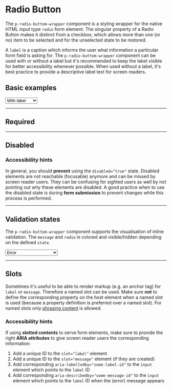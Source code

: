 # Radio Button

The `p-radio-buttom-wrapper` component is a styling wrapper for the native HTML input type `radio` form element.
The singular property of a Radio Button makes it distinct from a checkbox, which allows more than one (or no) item to be selected and for the unselected state to be restored.

A `label` is a caption which informs the user what information a particular form field is asking for. The `p-radio-buttom-wrapper` component can be used with or without a label but it's recommended to keep the label visible for better accessibility whenever possible. When used without a label, it's best practice to provide a descriptive label text for screen readers.  

## Basic examples

<Playground :markup="basic" :config="config">
  <select v-model="label">
    <option value="show">With label</option>
    <option value="hide">Without label</option>
    <option value="responsive">Responsive</option>
  </select>
</Playground>

---

## Required

<Playground :markup="required" :config="config"></Playground>

---

## Disabled

<Playground :markup="disabled" :config="config"></Playground>

### <p-icon name="accessibility" size="medium" color="notification-neutral" aria-hidden="true"></p-icon> Accessibility hints
In general, you should **prevent** using the `disabled="true"` state. Disabled elements are not reachable (focusable) anymore and can be missed by screen reader users.
They can be confusing for sighted users as well by not pointing out why these elements are disabled.
A good practice when to use the disabled state is during **form submission** to prevent changes while this process is performed.

---

## Validation states

The `p-radio-buttom-wrapper` component supports the visualisation of inline validation. The `message` and `radio` is colored and visible/hidden depending on the defined `state`.

<Playground :markup="validation" :config="config">
  <select v-model="state">
    <option disabled>Select a validation state</option>
    <option value="error">Error</option>
    <option value="success">Success</option>
    <option value="none">None</option>
  </select>
</Playground>

---

## Slots

Sometimes it's useful to be able to render markup (e.g. an anchor tag) for `label` or `message`. Therefore a named slot can be used. Make sure **not** to define the corresponding property on the host element when a named slot is used (because a property definition is preferred over a named slot).
For named slots only [phrasing content](https://developer.mozilla.org/en-US/docs/Web/Guide/HTML/Content_categories#Phrasing_content) is allowed.

<Playground :markup="slots" :config="config"></Playground>

### <p-icon name="accessibility" size="medium" color="notification-neutral" aria-hidden="true"></p-icon> Accessibility hints
If using **slotted contents** to serve form elements, make sure to provide the right **ARIA attributes** to give screen reader users the corresponding information:
1. Add a unique ID to the `slot="label"` element
1. Add a unique ID to the `slot="message"` element (if they are created)
1. Add corresponding `aria-labelledby="some-label-id"` to the `input` element which points to the `label` ID
1. Add corresponding `aria-describedby="some-message-id"` to the `input` element which points to the `label` ID when the (error) message appears


<script lang="ts">
  import Vue from 'vue';
  import Component from 'vue-class-component';
  
  @Component
  export default class Code extends Vue {
    config = { spacing: 'block' };
  
    state = 'error';
    label = 'show';
    
    get basic() {
      const attr = `hide-label="${this.label === 'hide' ? 'true' : this.label === 'responsive' ? '{ base: true, l: false }' : 'false'}"`;
      return `<p-radio-button-wrapper label="Some label" ${attr}>
  <input type="radio" name="some-name-1" />
</p-radio-button-wrapper>
<p-radio-button-wrapper label="Some label" ${attr}>
  <input type="radio" name="some-name-1" />
</p-radio-button-wrapper>`;
    }
    
    required =
`<p-radio-button-wrapper label="Some label">
  <input type="radio" name="some-name-4" required />
</p-radio-button-wrapper>
<p-radio-button-wrapper label="Some label">
  <input type="radio" name="some-name-4" required checked />
</p-radio-button-wrapper>`;

    disabled =
`<p-radio-button-wrapper label="Some label">
  <input type="radio" name="some-name-4" disabled />
</p-radio-button-wrapper>
<p-radio-button-wrapper label="Some label">
  <input type="radio" name="some-name-4" disabled checked />
</p-radio-button-wrapper>`;

    get validation() {
      const attr = ` message="${this.state !== 'none' ? `Some ${this.state} validation message.` : ''}"`
      return `<p-radio-button-wrapper label="Some label" state="${this.state}">
  <input type="radio" name="some-name-5" />
</p-radio-button-wrapper>
<p-radio-button-wrapper label="Some label" state="${this.state}"${attr}>
  <input type="radio" name="some-name-5" />
</p-radio-button-wrapper>`;
    }
    
    slots =
`<p-radio-button-wrapper state="error">
  <span slot="label" id="some-label-id-1">Some label with a <a href="https://designsystem.porsche.com">link</a>.</span>
  <input type="radio" name="some-name-6" aria-labelledby="some-label-id-1" />
</p-radio-button-wrapper>
<p-radio-button-wrapper state="error">
  <span slot="label" id="some-label-id-2">Some label with a <a href="https://designsystem.porsche.com">link</a>.</span>
  <input type="radio" name="some-name-6" aria-labelledby="some-label-id-2" aria-describedby="some-message-id" />
  <span slot="message" id="some-message-id">Some error message with a <a href="https://designsystem.porsche.com">link</a>.</span>
</p-radio-button-wrapper>`
  }
</script>
